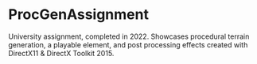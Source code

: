# ProcGenAssignment
University assignment, completed in 2022. Showcases procedural terrain generation, a playable element, and post processing effects created with DirectX11 & DirectX Toolkit 2015.
